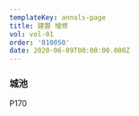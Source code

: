 ```yaml
---
templateKey: annals-page
title: 建置 增修
vol: vol-01
order: '010050'
date: 2020-06-09T00:00:00.000Z
---
```


### 城池

P170

